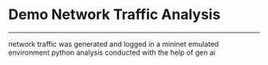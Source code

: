 # Demo Network Traffic Analysis
----
network traffic was generated and logged in a mininet emulated environment 
python analysis conducted with the help of gen ai